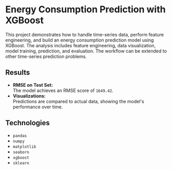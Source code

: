 # Energy Consumption Prediction with XGBoost  

This project demonstrates how to handle time-series data, perform feature engineering, and build an energy consumption prediction model using XGBoost. The analysis includes feature engineering, data visualization, model training, prediction, and evaluation. The workflow can be extended to other time-series prediction problems.  

## Results  
- **RMSE on Test Set:**  
  The model achieves an RMSE score of `1649.42`.  
- **Visualizations:**  
  Predictions are compared to actual data, showing the model's performance over time.

  
## Technologies  
- `pandas` 
- `numpy`  
- `matplotlib`
- `seaborn` 
- `xgboost`
- `sklearn`
